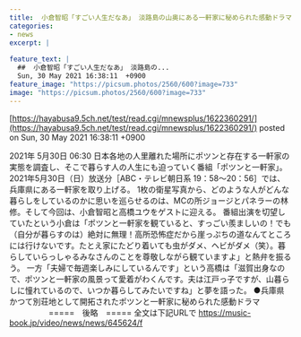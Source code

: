 ```yaml
---
title:  小倉智昭「すごい人生だなあ」 淡路島の山奥にある一軒家に秘められた感動ドラマとは？ 『ポツンと一軒家』  
categories:
- news
excerpt: |
  
feature_text: |
  ##  小倉智昭「すごい人生だなあ」 淡路島の...
  Sun, 30 May 2021 16:38:11  +0900
feature_image: "https://picsum.photos/2560/600?image=733"
image: "https://picsum.photos/2560/600?image=733"
---
```


[https://hayabusa9.5ch.net/test/read.cgi/mnewsplus/1622360291/](https://hayabusa9.5ch.net/test/read.cgi/mnewsplus/1622360291/)
posted on Sun, 30 May 2021 16:38:11  +0900

<!--more-->

2021年 5月30日 06:30 日本各地の人里離れた場所にポツンと存在する一軒家の実態を調査し、そこで暮らす人の人生にも迫っていく番組「ポツンと一軒家」。2021年5月30日（日）放送分［ABC・テレビ朝日系 19：58〜20：56］では、兵庫県にある一軒家を取り上げる。 1枚の衛星写真から、どのような人がどんな暮らしをしているのかに思いを巡らせるのは、MCの所ジョージとパネラーの林修。そして今回は、小倉智昭と高橋ユウをゲストに迎える。 番組出演を切望していたという小倉は「ポツンと一軒家を観ていると、すっごい羨ましいの！でも（自分が暮らすのは）絶対に無理！高所恐怖症だから崖っぷちの道なんてところには行けないです。たとえ家にたどり着いても虫がダメ、ヘビがダメ（笑）。暮らしていらっしゃるみなさんのことを尊敬しながら観ていますよ」と熱弁を振るう。 一方「夫婦で毎週楽しみにしているんです」という高橋は「滋賀出身なので、ポツンと一軒家の風景って愛着がわくんです。夫は江戸っ子ですが、山暮らしに憧れているので、いつか暮らしてみたいですね」と夢を語った。 ●兵庫県　かつて別荘地として開拓されたポツンと一軒家に秘められた感動ドラマ 　　　　　=====　後略　===== 全文は下記URLで https://music-book.jp/video/news/news/645624/f
